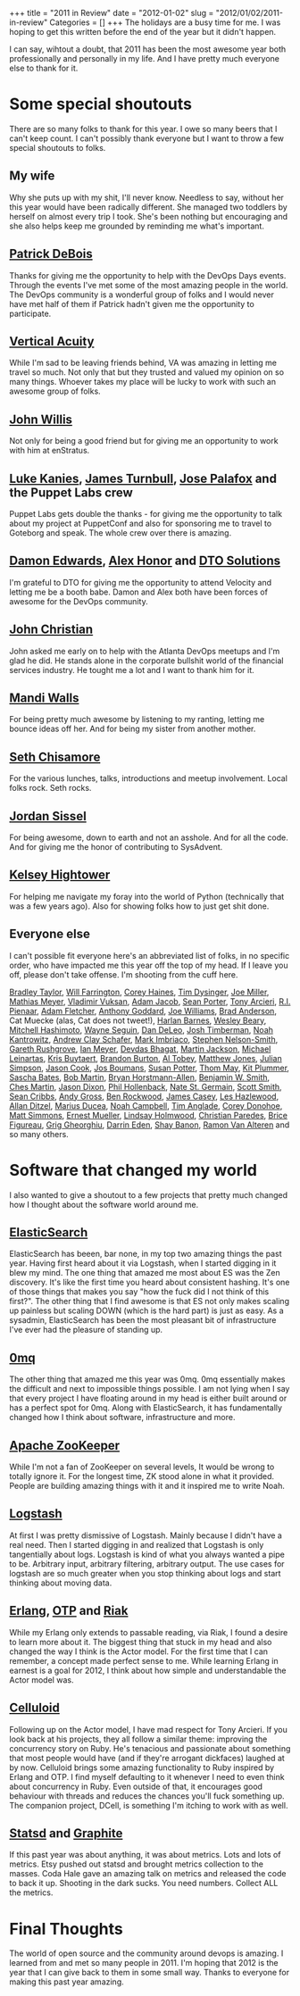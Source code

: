 +++
title = "2011 in Review"
date = "2012-01-02"
slug = "2012/01/02/2011-in-review"
Categories = []
+++
The holidays are a busy time for me. I was hoping to get this written before the end of the year but it didn't happen.
<!-- more -->
I can say, wihtout a doubt, that 2011 has been the most awesome year both professionally and personally in my life. And I have pretty much everyone else to thank for it.

# Some special shoutouts
There are so many folks to thank for this year. I owe so many beers that I can't keep count. I can't possibly thank everyone but I want to throw a few special shoutouts to folks.

## My wife
Why she puts up with my shit, I'll never know. Needless to say, without her this year would have been radically different. She managed two toddlers by herself on almost every trip I took. She's been nothing but encouraging and she also helps keep me grounded by reminding me what's important.

## [Patrick DeBois](http://twitter.com/patrickdebois)
Thanks for giving me the opportunity to help with the DevOps Days events. Through the events I've met some of the most amazing people in the world. The DevOps community is a wonderful group of folks and I would never have met half of them if Patrick hadn't given me the opportunity to participate.

## [Vertical Acuity](http://verticalacuity.com)
While I'm sad to be leaving friends behind, VA was amazing in letting me travel so much. Not only that but they trusted and valued my opinion on so many things. Whoever takes my place will be lucky to work with such an awesome group of folks.

## [John Willis](http://twitter.com/botchagalupe)
Not only for being a good friend but for giving me an opportunity to work with him at enStratus.

## [Luke Kanies](http://twitter.com/puppetmasterd), [James Turnbull](http://twitter.com/kartar), [Jose Palafox](http://twitter.com/cruzfox) and the Puppet Labs crew
Puppet Labs gets double the thanks - for giving me the opportunity to talk about my project at PuppetConf and also for sponsoring me to travel to Goteborg and speak. The whole crew over there is amazing.

## [Damon Edwards](http://twitter.com/damonedwards), [Alex Honor](http://twitter.com/alexhonor) and [DTO Solutions](http://www.dtosolutions.com)
I'm grateful to DTO for giving me the opportunity to attend Velocity and letting me be a booth babe. Damon and Alex both have been forces of awesome for the DevOps community.

## [John Christian](http://twitter.com/potus98)
John asked me early on to help with the Atlanta DevOps meetups and I'm glad he did. He stands alone in the corporate bullshit world of the financial services industry. He tought me a lot and I want to thank him for it.

## [Mandi Walls](http://twitter.com/lnxchk)
For being pretty much awesome by listening to my ranting, letting me bounce ideas off her. And for being my sister from another mother.

## [Seth Chisamore](http://twitter.com/schisamo)
For the various lunches, talks, introductions and meetup involvement. Local folks rock. Seth rocks.

## [Jordan Sissel](http://twitter.com/jordansissel)
For being awesome, down to earth and not an asshole. And for all the code. And for giving me the honor of contributing to SysAdvent.

## [Kelsey Hightower](http://twitter.com/kelseyhightower)
For helping me navigate my foray into the world of Python (technically that was a few years ago). Also for showing folks how to just get shit done.

## Everyone else
I can't possible fit everyone here's an abbreviated list of folks, in no specific order, who have impacted me this year off the top of my head. If I leave you off, please don't take offense. I'm shooting from the cuff here.

[Bradley Taylor](http://twitter.com/bradleyktaylor), [Will Farrington](http://twitter.com/wfarr), [Corey Haines](http://twitter.com/coreyhaines), [Tim Dysinger](http://twitter.com/dysinger), [Joe Miller](http://twitter.com/miller_joe), [Mathias Meyer](http://twitter.com/roidrage), [Vladimir Vuksan](http://twitter.com/vvuksan), [Adam Jacob](http://twitter.com/adamhjk), [Sean Porter](http://twitter.com/portertech), [Tony Arcieri](http://twitter.com/bascule), [R.I. Pienaar](http://twitter.com/ripienaar), [Adam Fletcher](http://twitter.com/adamfblahblah), [Anthony Goddard](http://twitter.com/anthonygoddard), [Joe Williams](http://twitter.com/williamsjoe), [Brad Anderson](http://twitter.com/boorad), Cat Muecke (alas, Cat does not tweet!), [Harlan Barnes](http://twitter.com/harlanbarnes), [Wesley Beary](http://twitter.com/geemus), [Mitchell Hashimoto](http://twitter.com/mitchellh), [Wayne Seguin](http://twitter.com/wayneeseguin), [Dan DeLeo](http://twitter.com/kallistec), [Josh Timberman](http://twitter.com/jtimberman), [Noah Kantrowitz](http://twitter.com/kantrn), [Andrew Clay Schafer](http://twitter.com/littleidea), [Mark Imbriaco](http://twitter.com/markimbriaco), [Stephen Nelson-Smith](http://twitter.com/lordcope), [Gareth Rushgrove](http://twitter.com/garethr), [Ian Meyer](http://twitter.com/ianmeyer), [Devdas Bhagat](http://twitter.com/f3ew), [Martin Jackson](http://twitter.com/actionjack), [Michael Leinartas](http://twitter.com/mleinart), [Kris Buytaert](http://twitter.com/KrisBuytaert), [Brandon Burton](http://twitter.com/solarce), [Al Tobey](http://twitter.com/altobey), [Matthew Jones](http://twitter.com/matthew_jones), [Julian Simpson](http://twitter.com/builddoctor), [Jason Cook](http://twitter.com/macros), [Jos Boumans](http://twitter.com/jiboumans), [Susan Potter](http://twitter.com/susanpotter), [Thom May](http://twitter.com/thommay), [Kit Plummer](http://twitter.com/kit_plummer), [Sascha Bates](http://twitter.com/sascha_d), [Bob Martin](http://twitter.com/unclebobmartin), [Bryan Horstmann-Allen](http://twitter.com/bdha), [Benjamin W. Smith](http://twitter.com/benjaminws), [Ches Martin](http://twitter.com/ches), [Jason Dixon](http://twitter.com/obfuscurity), [Phil Hollenback](http://twitter.com/philiph), [Nate St. Germain](http://twitter.com/rockpapergoat), [Scott Smith](http://twitter.com/ohlol), [Sean Cribbs](http://twitter.com/seancribbs), [Andy Gross](http://twitter.com/argv0), [Ben Rockwood](http://twitter.com/benr), [James Casey](http://twitter.com/jamesc_000), [Les Hazlewood](http://twitter.com/lhazlewood), [Allan Ditzel](http://twitter.com/aditzel), [Marius Ducea](http://twitter.com/mariusducea), [Noah Campbell](http://twitter.com/noahcampbell), [Tim Anglade](http://twitter.com/timanglade), [Corey Donohoe](http://twitter.com/atmos), [Matt Simmons](http://twitter.com/standaloneSA), [Ernest Mueller](http://twitter.com/ernestmueller), [Lindsay Holmwood](http://twitter.com/auxesis), [Christian Paredes](http://twitter.com/redbluemagenta), [Brice Figureau](http://twitter.com/_masterzen_), [Grig Gheorghiu](http://twitter.com/griggheo), [Darrin Eden](http://twitter.com/dje), [Shay Banon](http://twitter.com/kimchy), [Ramon Van Alteren](http://twitter.com/ramonvanalteren) and so many others.

# Software that changed my world
I also wanted to give a shoutout to a few projects that pretty much changed how I thought about the software world around me.

## [ElasticSearch](http://elasticsearch.org)
ElasticSearch has beeen, bar none, in my top two amazing things the past year. Having first heard about it via Logstash, when I started digging in it blew my mind. The one thing that amazed me most about ES was the Zen discovery. It's like the first time you heard about consistent hashing. It's one of those things that makes you say "how the fuck did I not think of this first?". The other thing that I find awesome is that ES not only makes scaling up painless but scaling DOWN (which is the hard part) is just as easy. As a sysadmin, ElasticSearch has been the most pleasant bit of infrastructure I've ever had the pleasure of standing up.

## [0mq](http://zeromq.org)
The other thing that amazed me this year was 0mq. 0mq essentially makes the difficult and next to impossible things possible. I am not lying when I say that every project I have floating around in my head is either built around or has a perfect spot for 0mq. Along with ElasticSearch, it has fundamentally changed how I think about software, infrastructure and more.

## [Apache ZooKeeper](http://zookeeper.apache.org)
While I'm not a fan of ZooKeeper on several levels, It would be wrong to totally ignore it. For the longest time, ZK stood alone in what it provided. People are building amazing things with it and it inspired me to write Noah.

## [Logstash](http://logstash.net)
At first I was pretty dismissive of Logstash. Mainly because I didn't have a real need. Then I started digging in and realized that Logstash is only tangentially about logs. Logstash is kind of what you always wanted a pipe to be. Arbitrary input, arbitrary filtering, arbitrary output. The use cases for logstash are so much greater when you stop thinking about logs and start thinking about moving data.

## [Erlang](http://erlang.org), [OTP](http://www.erlang.org/doc/design_principles/users_guide.html) and [Riak](http://basho.com)
While my Erlang only extends to passable reading, via Riak, I found a desire to learn more about it. The biggest thing that stuck in my head and also changed the way I think is the Actor model. For the first time that I can remember, a concept made perfect sense to me. While learning Erlang in earnest is a goal for 2012, I think about how simple and understandable the Actor model was.

## [Celluloid](http://celluloid.github.com)
Following up on the Actor model, I have mad respect for Tony Arcieri. If you look back at his projects, they all follow a similar theme: improving the concurrency story on Ruby. He's tenacious and passionate about something that most people would have (and if they're arrogant dickfaces) laughed at by now. Celluloid brings some amazing functionality to Ruby inspired by Erlang and OTP. I find myself defaulting to it whenever I need to even think about concurrency in Ruby. Even outside of that, it encourages good behaviour with threads and reduces the chances you'll fuck something up. The companion project, DCell, is something I'm itching to work with as well.

## [Statsd](http://codeascraft.etsy.com/2011/02/15/measure-anything-measure-everything/) and [Graphite](http://graphite.wikidot.com/)
If this past year was about anything, it was about metrics. Lots and lots of metrics. Etsy pushed out statsd and brought metrics collection to the masses. Coda Hale gave an amazing talk on metrics and released the code to back it up. Shooting in the dark sucks. You need numbers. Collect ALL the metrics.

# Final Thoughts
The world of open source and the community around devops is amazing. I learned from and met so many people in 2011. I'm hoping that 2012 is the year that I can give back to them in some small way. Thanks to everyone for making this past year amazing.
